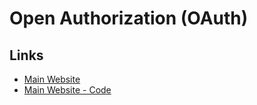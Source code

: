 # Open Authorization (OAuth)

<!--
https://app.pluralsight.com/library/courses/oauth2-json-web-tokens-openid-connect-introduction/table-of-contents?aid=7010a000002BWqBAAW
-->

## Links

- [Main Website](https://oauth.net/)
- [Main Website - Code](https://oauth.net/code/)
